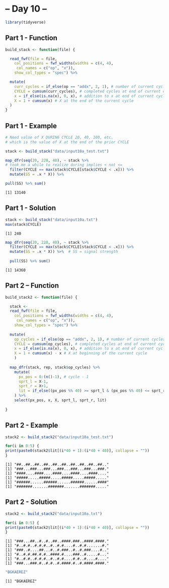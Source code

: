 – Day 10 –
================

``` r
library(tidyverse)
```

## Part 1 - Function

``` r
build_stack <- function(file) {

  read_fwf(file = file, 
    col_positions = fwf_widths(widths = c(4, 4),
     col_names = c("op", "x")), 
    show_col_types = "spec") %>%

  mutate(
    curr_cycles = if_else(op == "addx", 2, 1), # number of current cycles
    CYCLE = cumsum(curr_cycles), # completed cycles at end of current cycles, 
    x = if_else(is.na(x), 0, x), # addition to x at end of current cycles
    X = 1 + cumsum(x) # X at the end of the current cycle
  )
}
```

## Part 1 - Example

``` r
# Need value of X DURING CYCLE 20, 40, 100, etc.
# which is the value of X at the end of the prior CYCLE

stack <- build_stack("data/input10a_test.txt")

map_dfr(seq(20, 220, 40), ~ stack %>% 
# took me a while to realize during implies < not <=
  filter(CYCLE == max(stack$CYCLE[stack$CYCLE < .x])) %>% 
  mutate(SS = .x * X)) %>%

pull(SS) %>% sum()
```

    [1] 13140

## Part 1 - Solution

``` r
stack <- build_stack("data/input10a.txt")
max(stack$CYCLE)
```

    [1] 240

``` r
map_dfr(seq(20, 220, 40), ~ stack %>% 
  filter(CYCLE == max(stack$CYCLE[stack$CYCLE < .x])) %>% 
  mutate(SS = .x * X)) %>%  # SS = signal strength
  
  pull(SS) %>% sum()
```

    [1] 14360

## Part 2 – Function

``` r
build_stack2 <- function(file) {

  stack <-  
  read_fwf(file = file, 
    col_positions = fwf_widths(widths = c(4, 4),
     col_names = c("op", "x")), 
    show_col_types = "spec") %>%
 
  mutate(
    op_cycles = if_else(op == "addx", 2, 1), # number of current cycles
    CYCLE = cumsum(op_cycles), # completed cycles at end of current cycles, 
    x = if_else(is.na(x), 0, x), # addition to x at end of current cycles
    X = 1 + cumsum(x) - x # X at beginning of the current cycle
    )
 
  map_dfr(stack, rep, stack$op_cycles) %>% 
    mutate(
      px_pos = 0:(n()-1), # cycle - 1
      sprt_l = X-1,
      sprt_r = X+1,
      lit = if_else((px_pos %% 40) >= sprt_l & (px_pos %% 40) <= sprt_r, "#", ".")
    ) %>%
    select(px_pos, x, X, sprt_l, sprt_r, lit) 
  
}
```

## Part 2 - Example

``` r
stack2 <- build_stack2("data/input10a_test.txt")

for(i in 0:5) {
print(paste0(stack2$lit[(i*40 + 1):(i*40 + 40)], collapse = ""))
}
```

    [1] "##..##..##..##..##..##..##..##..##..##.."
    [1] "###...###...###...###...###...###...###."
    [1] "####....####....####....####....####...."
    [1] "#####.....#####.....#####.....#####....."
    [1] "######......######......######......####"
    [1] "#######.......#######.......#######....."

## Part 2 - Solution

``` r
stack2 <- build_stack2("data/input10a.txt")

for(i in 0:5) {
print(paste0(stack2$lit[(i*40 + 1):(i*40 + 40)], collapse = ""))
}
```

    [1] "###...##..#..#..##..####.###..####.####."
    [1] "#..#.#..#.#.#..#..#.#....#..#.#.......#."
    [1] "###..#....##...#..#.###..#..#.###....#.."
    [1] "#..#.#.##.#.#..####.#....###..#.....#..."
    [1] "#..#.#..#.#.#..#..#.#....#.#..#....#...."
    [1] "###...###.#..#.#..#.####.#..#.####.####."

``` r
"BGKAEREZ"
```

    [1] "BGKAEREZ"
